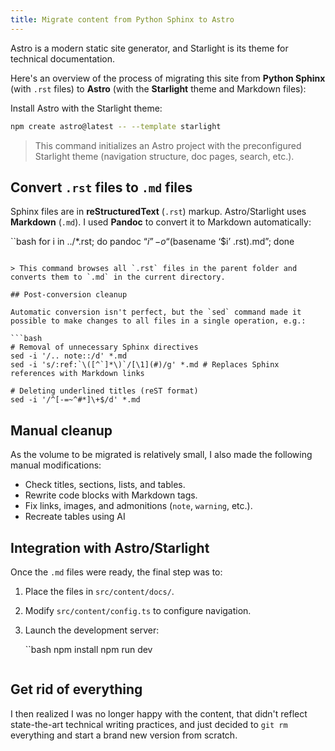 ```yaml
---
title: Migrate content from Python Sphinx to Astro
---
```


Astro is a modern static site generator, and Starlight is its theme for technical documentation.

Here's an overview of the process of migrating this site from **Python Sphinx** (with `.rst` files) to **Astro** (with the **Starlight** theme and Markdown files):

Install Astro with the Starlight theme:

```bash
npm create astro@latest -- --template starlight
```

> This command initializes an Astro project with the preconfigured Starlight theme (navigation structure, doc pages, search, etc.).

## Convert `.rst` files to `.md` files

Sphinx files are in **reStructuredText** (`.rst`) markup. Astro/Starlight uses **Markdown** (`.md`). I used **Pandoc** to convert it to Markdown automatically:

``bash
for i in ../*.rst; do pandoc “$i” -o “$(basename ‘$i’ .rst).md”; done
```

> This command browses all `.rst` files in the parent folder and converts them to `.md` in the current directory.

## Post-conversion cleanup

Automatic conversion isn't perfect, but the `sed` command made it possible to make changes to all files in a single operation, e.g.:

```bash
# Removal of unnecessary Sphinx directives
sed -i '/.. note::/d' *.md
sed -i 's/:ref:`\([^`]*\)`/[\1](#)/g' *.md # Replaces Sphinx references with Markdown links

# Deleting underlined titles (reST format)
sed -i '/^[-=~^#*]\+$/d' *.md
```

## Manual cleanup

As the volume to be migrated is relatively small, I also made the following manual modifications:

* Check titles, sections, lists, and tables.
* Rewrite code blocks with Markdown tags.
* Fix links, images, and admonitions (`note`, `warning`, etc.).
* Recreate tables using AI

## Integration with Astro/Starlight

Once the `.md` files were ready, the final step was to:

1. Place the files in `src/content/docs/`.
2. Modify `src/content/config.ts` to configure navigation.
3. Launch the development server:

	``bash
	npm install
	npm run dev
	```
## Get rid of everything

I then realized I was no longer happy with the content, that didn't reflect state-the-art technical writing practices, and just decided to `git rm` everything and start a brand new version from scratch.
